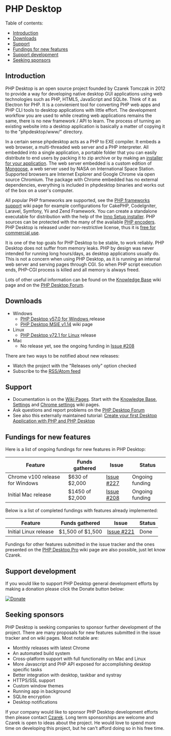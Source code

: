 # PHP Desktop


Table of contents:
* [Introduction](#introduction)
* [Downloads](#downloads)
* [Support](#support)
* [Fundings for new features](#fundings-for-new-features)
* [Support development](#support-development)
* [Seeking sponsors](#seeking-sponsors)


## Introduction

PHP Desktop is an open source project founded by Czarek Tomczak
in 2012 to provide a way for developing native desktop GUI applications
using web technologies such as PHP, HTML5, JavaScript and SQLite. Think
of it as Electron for PHP. It is a convienient tool for converting PHP
web apps and PHP CLI tools to desktop applications with little effort.
The development workflow you are used to while creating web applications
remains the same, there is no new framework / API to learn. The process
of turning an existing website into a desktop application is basically
a matter of copying it to the "phpdesktop/www/" directory.

In a certain sense phpdesktop acts as a PHP to EXE compiler. It embeds
a web browser, a multi-threaded web server and a PHP interpreter. All
embedded into a single application, a portable folder that you can easily
distribute to end users by packing it to zip archive or by making an
[installer for your application](../../wiki/Knowledge-Base#application-installer).
The web server embedded is a custom edition of
[Mongoose](https://en.wikipedia.org/wiki/Mongoose_(web_server)),
a web server used by NASA on International Space Station.
Supported browsers are Internet Explorer and Google Chrome via
open source Chromium. The package with Chrome embedded has no
external dependencies, everything is included in phpdesktop binaries
and works out of the box on a user's computer.

All popular PHP frameworks are supported, see the
[PHP frameworks support](../../wiki/PHP-frameworks-support) wiki page
for example configurations for CakePHP, CodeIgniter, Laravel, Symfony, Yii
and Zend Framework.  You can create a standalone executable for
distribution with the help of the
[Inno Setup installer](../../wiki/Knowledge-Base#application-installer).
PHP sources can be protected with the many of the available
[PHP encoders](../../wiki/Knowledge-Base#how-do-i-protect-php-sources-in-the-www-directory).
PHP Desktop is released under non-restrictive license, thus it is
[free for commercial use](../../wiki/Knowledge-Base#can-i-use-php-desktop-in-a-commercial-closed-sourced-project).

It is one of the top goals for PHP Desktop to be stable, to work reliably.
PHP Desktop does not suffer from memory leaks. PHP by design was never
intended for running long hours/days, as desktop applications usually do.
This is not a concern when using PHP Desktop, as it is running an internal
web server and serving pages through CGI. So when PHP script execution
ends, PHP-CGI process is killed and all memory is always freed.

Lots of other useful information can be found on the
[Knowledge Base](../../wiki/Knowledge-Base) wiki page and on the
[PHP Desktop Forum](https://groups.google.com/d/forum/phpdesktop).


## Downloads

  * Windows
    - [PHP Desktop v57.0 for Windows
](https://github.com/cztomczak/phpdesktop/releases/tag/chrome-v57.0-rc)
      release
    - [PHP Desktop MSIE v1.14](https://github.com/cztomczak/phpdesktop/wiki/PHP-Desktop-MSIE-v1.14)
      wiki page
  * Linux
    - [PHP Desktop v72.1 for Linux](https://github.com/cztomczak/phpdesktop/releases/tag/linux-v72.0)
    release
  * Mac
    - No release yet, see the ongoing funding in
      [Issue #208](https://github.com/cztomczak/phpdesktop/issues/208)

There are two ways to be notified about new releases:
- Watch the project with the "Releases only" option checked
- Subscribe to the [RSS/Atom feed](https://github.com/cztomczak/phpdesktop/releases.atom)


## Support

* Documentation is on the [Wiki Pages](../../wiki). Start with the
  [Knowledge Base](../../wiki/Knowledge-Base), [Settings](../../wiki/Settings)
  and [Chrome settings](../../wiki/Chrome-settings) wiki pages.
* Ask questions and report problems on the
  [PHP Desktop Forum](https://groups.google.com/d/forum/phpdesktop)
* See also this externally maintained tutorial:
  [Create your first Desktop Application with PHP and PHP Desktop](http://phpocean.com/tutorials/design-and-illustration/create-your-first-desktop-application-with-php-and-php-desktop/4)


## Fundings for new features

Here is a list of ongoing fundings for new features in PHP Desktop:

Feature | Funds gathered | Issue | Status
--- | --- | --- | ---
Chrome v100 release for Windows | $630 of $2,000 | [Issue #227](https://github.com/cztomczak/phpdesktop/issues/227) | Ongoing funding
Initial Mac release | $1450 of $2,000 | [Issue #208](https://github.com/cztomczak/phpdesktop/issues/208) | Ongoing funding

Below is a list of completed fundings with features already implemented:

Feature | Funds gathered | Issue | Status
--- | --- | --- | ---
Initial Linux release | $1,500 of $1,500 | [Issue #221](https://github.com/cztomczak/phpdesktop/issues/221) | Done

Fundings for other features submitted in the issue tracker and the ones presented on the
[PHP Desktop Pro](https://github.com/cztomczak/phpdesktop/wiki/PHP-Desktop-Pro)
wiki page are also possible, just let know Czarek.


## Support development

If you would like to support PHP Desktop general development efforts by
making a donation please click the Donate button below:

[![Donate](https://raw.githubusercontent.com/wiki/cztomczak/cefpython/images/donate.gif)](https://www.paypal.com/cgi-bin/webscr?cmd=_s-xclick&hosted_button_id=JQSTPDRRM8AQ8)


## Seeking sponsors

PHP Desktop is seeking companies to sponsor further development of the project.
There are many proposals for new features submitted in the issue tracker and
on wiki pages. Most notable are:

* Monthly releases with latest Chrome
* An automated build system
* Cross-platform support with full functionality on Mac and Linux
* More Javascript and PHP API exposed for accomplishing desktop specific tasks
* Better integration with desktop, taskbar and systray
* HTTPS/SSL support
* Custom window themes
* Running app in background
* SQLite encryption
* Desktop notifications

If your company would like to sponsor PHP Desktop development efforts
then please contact [Czarek](https://www.linkedin.com/in/czarektomczak/).
Long term sponsorships are welcome and Czarek is open to ideas about
the project. He would love to spend more time on developing this project,
but he can't afford doing so in his free time.
